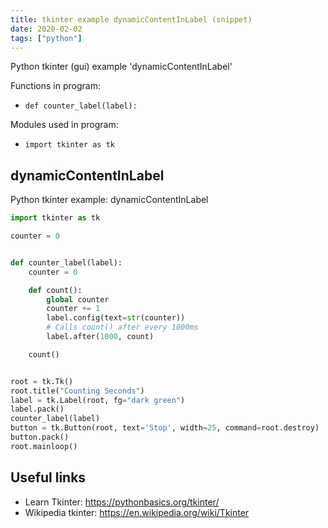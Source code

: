 ```yaml
---
title: tkinter example dynamicContentInLabel (snippet)
date: 2020-02-02
tags: ["python"]
---
```

Python tkinter (gui) example 'dynamicContentInLabel'

Functions in program: 
* `def counter_label(label):`

Modules used in program: 
* `import tkinter as tk`

## dynamicContentInLabel

Python tkinter example: dynamicContentInLabel

```python
import tkinter as tk

counter = 0


def counter_label(label):
    counter = 0

    def count():
        global counter
        counter += 1
        label.config(text=str(counter))
        # Calls count() after every 1000ms
        label.after(1000, count)

    count()


root = tk.Tk()
root.title("Counting Seconds")
label = tk.Label(root, fg="dark green")
label.pack()
counter_label(label)
button = tk.Button(root, text='Stop', width=25, command=root.destroy)
button.pack()
root.mainloop()

```

## Useful links

- Learn Tkinter: https://pythonbasics.org/tkinter/
- Wikipedia tkinter: https://en.wikipedia.org/wiki/Tkinter

